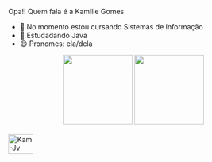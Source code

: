 Opa!! Quem fala é a Kamille Gomes

- 🔭 No momento estou cursando Sistemas de Informação
- 🌱 Estudadando Java
- 😄 Pronomes: ela/dela

<div align="center">
  <a href="https://github.com/kamillegb03">
   <img height="140px" src="https://github-readme-stats.vercel.app/api?username=kamillegb03&anuraghazra&theme=dark&show_icons=true&bg_color=DEG,141e30,243b55&border_color=fafdfe&icon_color=6fbbd3&text_color=fafdfe" style="max-width: 100%;">
  <img height="140px" src="https://github-readme-stats.vercel.app/api/top-langs/?username=kamillegb03&layout=compact&langs_count=7&theme=github_dark&border_color=fafdfe&text_color=fafdfe&bg_color=DEG,243b55,141e30&title_color=fafdfe" style="max-width: 100%;">

</div>
  
<div style="display: inline_block"><br>
  <img align="center" alt="Kam-Jv" height="40" width="50" src="https://cdn.jsdelivr.net/gh/devicons/devicon/icons/java/java-original-wordmark.svg">
</div>
